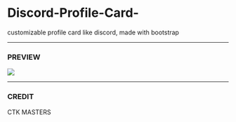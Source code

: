 # Discord-Profile-Card-
customizable profile card like discord, made with bootstrap

___

### PREVIEW
![](https://cdn.discordapp.com/attachments/591157769181069332/753328913677025403/unknown.png)

___

### CREDIT
CTK MASTERS

